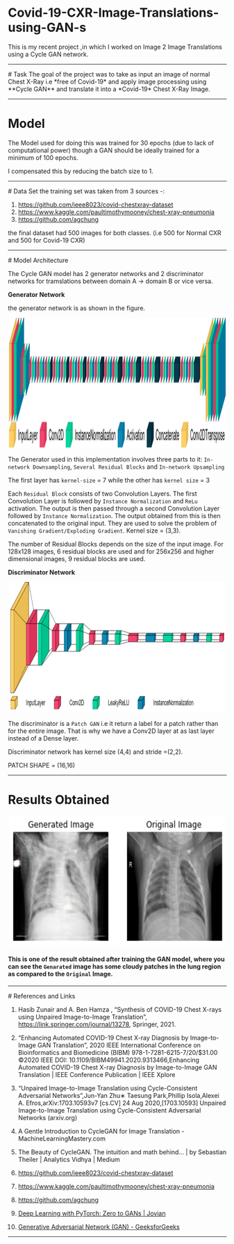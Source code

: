# Covid-19-CXR-Image-Translations-using-GAN-s
This is my recent project ,in which I worked on Image 2 Image Translations using a Cycle GAN network. 
<hr/>
# Task
The goal of the project was to take as input an image of normal Chest X-Ray i.e *free of Covid-19* and apply image processing using **Cycle GAN** and translate it into a *Covid-19* Chest X-Ray Image.
<hr/>

# Model 
The Model used for doing this was trained for 30 epochs (due to lack of computational power) though a GAN should be ideally trained for a minimum of 100 epochs.

I compensated this by reducing the batch size to 1.
<hr/>
# Data Set 
the training set was taken from 3 sources -: 

1. https://github.com/ieee8023/covid-chestxray-dataset
2. https://www.kaggle.com/paultimothymooney/chest-xray-pneumonia
3. https://github.com/agchung

the final dataset had 500 images for both classes. (i.e 500 for Normal CXR and 500 for Covid-19 CXR)
<hr/>
# Model Architecture

The Cycle GAN model has 2 generator networks and 2 discriminator networks for tramslations between domain A -> domain B or vice versa.

**Generator Network**

the generator network is as shown in the figure.

<p align="center">
  <img src="./model_view.png" height ="300" width="500" title="hover text">
</p>

The Generator used in this implementation involves three parts to it: `In-network Downsampling`, `Several Residual Blocks` and `In-network Upsampling`

The first layer has `kernel-size` = 7 while the other has `kernel size` = 3

Each `Residual Block` consists of two Convolution Layers. The first Convolution Layer is followed by `Instance Normalization` and `ReLu` activation. The output is then passed through a second Convolution Layer followed by `Instance Normalization`. The output obtained from this is then concatenated to the original input. 
They are used to solve the problem of `Vanishing Gradient/Exploding Gradient`.
Kernel size = (3,3).

The number of Residual Blocks depends on the size of the input image. For 128x128 images, 6 residual blocks are used and for 256x256 and higher dimensional images, 9 residual blocks are used.


**Discriminator Network**

<p align="center">
  <img src="./discriminator_model_view.png" height ="300" width="500" title="hover text">
</p>

The discriminator is a `Patch GAN` i.e it return a label for a patch rather than for the entire image. That is why we have a Conv2D layer at as last layer instead of a Dense layer. 

Discriminator network has kernel size (4,4) and stride =(2,2).

PATCH SHAPE = (16,16)
<hr/>

# Results Obtained

<p align="center">
  <img src="./Generated_vs_Original5.png" height ="300" width="500" title="hover text">
</p>

#### This is one of the result obtained after training the GAN model, where you can see the `Genarated` image has some cloudy patches in the lung region as compared to the `Original` Image.
<hr/>
# References and Links

1. Hasib Zunair and A. Ben Hamza , “Synthesis of COVID-19 Chest X-rays using Unpaired Image-to-Image Translation”, https://link.springer.com/journal/13278, Springer, 2021.

2. “Enhancing Automated COVID-19 Chest X-ray Diagnosis by Image-to-Image GAN Translation”, 2020 IEEE International Conference on Bioinformatics and Biomedicine (BIBM) 978-1-7281-6215-7/20/$31.00 ©2020 IEEE DOI: 10.1109/BIBM49941.2020.9313466,Enhancing Automated COVID-19 Chest X-ray Diagnosis by Image-to-Image GAN Translation | IEEE Conference Publication | IEEE Xplore

3. “Unpaired Image-to-Image Translation using Cycle-Consistent Adversarial Networks”,Jun-Yan Zhu∗
Taesung Park,Phillip Isola,Alexei A. Efros,arXiv:1703.10593v7 [cs.CV] 24 Aug 2020,[1703.10593] Unpaired Image-to-Image Translation using Cycle-Consistent Adversarial Networks (arxiv.org)

4. A Gentle Introduction to CycleGAN for Image Translation - MachineLearningMastery.com 
5. The Beauty of CycleGAN. The intuition and math behind… | by Sebastian Theiler | Analytics Vidhya | Medium 
6. https://github.com/ieee8023/covid-chestxray-dataset 
7. https://www.kaggle.com/paultimothymooney/chest-xray-pneumonia
8. https://github.com/agchung
9. [Deep Learning with PyTorch: Zero to GANs | Jovian](https://jovian.com/learn/deep-learning-with-pytorch-zero-to-gans)
10. [Generative Adversarial Network (GAN) - GeeksforGeeks](https://www.geeksforgeeks.org/generative-adversarial-network-gan/)

<hr/>





